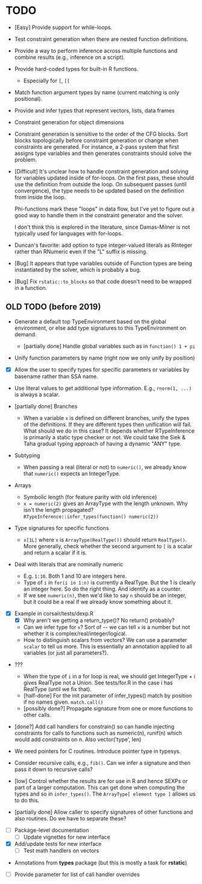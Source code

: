 # TODO

* [Easy] Provide support for while-loops.

* Test constraint generation when there are nested function definitions.

* Provide a way to perform inference across multiple functions and combine
  results (e.g., inference on a script).

* Provide hard-coded types for built-in R functions.
  * Especially for `[`, `[[`

* Match function argument types by name (current matching is only positional).

* Provide and infer types that represent vectors, lists, data frames

* Constraint generation for object dimensions

* Constraint generation is sensitive to the order of the CFG blocks.
  Sort blocks topologically before constraint generation or change when
  constraints are generated. For instance, a 2-pass system that first assigns
  type variables and then generates constraints should solve the problem.

* [Difficult] It's unclear how to handle constraint generation and solving for
  variables updated inside of for-loops. On the first pass, these should use
  the definition from outside the loop. On subsequent passes (until
  convergence), the type needs to be updated based on the definition from
  inside the loop.

  Phi-functions mark these "loops" in data flow, but I've yet to figure out a
  good way to handle them in the constraint generator and the solver.

  I don't think this is explored in the literature, since Damas-Milner is not
  typically used for languages with for-loops.

* Duncan's favorite: add option to type integer-valued literals as RInteger
  rather than RNumeric even if the "L" suffix is missing.

* [Bug] It appears that type variables outside of Function types are being
  instantiated by the solver, which is probably a bug.

* [Bug] Fix `rstatic::to_blocks` so that code doesn't need to be wrapped in a
  function.


## OLD TODO (before 2019)

* Generate a default top TypeEnvironment based on the global environment, or
  else add type signatures to this TypeEnvironment on demand.
    - [partially done] Handle global variables such as in `function() 1 + pi`

* Unify function parameters by name (right now we only unify by position)

* [x] Allow the user to specify types for specific parameters or variables by
  basename rather than SSA name.

* Use literal values to get additional type information. E.g., `rnorm(1, ...)`
  is always a scalar.

* [partially done] Branches
    - When a variable `x` is defined on different branches, unify the types of
      the definitions. If they are different types then unification will fail.
      What should we do in this case? It depends whether RTypeInference is
      primarily a static type checker or not. We could take the Siek & Taha
      gradual typing approach of having a dynamic "ANY" type.

* Subtyping
    - When passing a real (literal or not) to `numeric()`, we already know that
      `numeric()` expects an IntegerType.

* Arrays
    - Symbolic length (for feature parity with old inference)
    - `x = numeric(2)` gives an ArrayType with the length unknown. Why isn't the
      length propagated? `RTypeInference::infer_types(function() numeric(2))`

* Type signatures for specific functions
    - `x[1L]` where `x` is `ArrayType(RealType())` should return `RealType()`.
      More generally, check whether the second argument to `[` is a scalar and
      return a scalar if it is.

* Deal with literals that are nominally numeric
    - E.g. `1:10`. Both 1 and 10 are integers here.
    - Type of `i` in `for(i in 1:n)` is currently a RealType. But the 1 is
      clearly an integer here. So do the right thing.  And identify as a
      counter.
    * If we see `numeric(n)`, then we'd like to say `n` should be an integer,
      but it could be a real if we already know something about it.

* [x] Example in corsair/tests/dexp.R 
    * [x] Why aren't we getting a return_type()? No return() probably?
    * Can we infer type for `x`? Sort of -- we can tell `x` is a number but not
      whether it is complex/real/integer/logical.
    * How to distinguish scalars from vectors? We can use a parameter `scalar`
      to tell us more. This is essentially an annotation applied to all
      variables (or just all parameters?).

* ???
    - When the type of `i` in a for loop is real, we should get IntegerType + i
      gives RealType not a Union. See tests/for.R in the case i has RealType
      (until we fix that).
    - [half-done] For the init parameter of infer_types() match by position if
      no names given.  `match.call()`
    - [possibly done?] Propagate signature from one or more functions to other
      calls. 

* [done?] Add call handlers for constrain() so can handle injecting constraints
  for calls to functions such as numeric(n), runif(n) which would add
  constraints on n. Also vector('type', len)
 
* We need pointers for C routines. Introduce pointer type in typesys.

* Consider recursive calls, e.g., `fib()`. Can we infer a signature and then
  pass it down to recursive calls?

* [low] Control whether the results are for use in R and hence SEXPs or part of
  a larger computation. This can get done when computing the types and so in
  `infer_types()`. The `ArrayType[ element type ]` allows us to do this.

* [partially done] Allow caller to specify signatures of other functions and
  also routines. Do we have to separate these?

* [ ] Package-level documentation
  + [ ] Update vignettes for new interface

* [x] Add/update tests for new interface
  + [ ] Test math handlers on vectors

* Annotations from __types__ package (but this is mostly a task for
  __rstatic__)

* [ ] Provide parameter for list of call handler overrides
